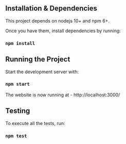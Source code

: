 ## Installation & Dependencies

This project depends on nodejs 10+ and npm 6+. 

Once you have them, install dependencies by running:

### `npm install`

## Running the Project

Start the development server with:

### `npm start`

The website is now running at - http://localhost:3000/  

## Testing

To execute all the tests, run: 

### `npm test`